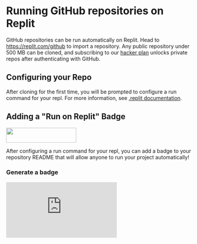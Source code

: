 # Running GitHub repositories on Replit

GitHub repositories can be run automatically on Replit. Head to https://replit.com/github to import a repository. Any public repository under 500 MB can be cloned, and subscribing to our [hacker plan](https://replit.com/pricing) unlocks private repos after authenticating with GitHub.

## Configuring your Repo

After cloning for the first time, you will be prompted to configure a run command for your repl. For more information, see [.replit documentation](https://docs.replit.com/repls/dot-replit).

## Adding a "Run on Replit" Badge

<img style="height: 40px; width: 190px;" src='/images/repls/run-on-replit.svg'>

After configuring a run command for your repl, you can add a badge to your repository README that will allow anyone to run your project automatically!

### Generate a badge

<iframe style="border:0;" src="https://run-on-replit.util.repl.co" />
